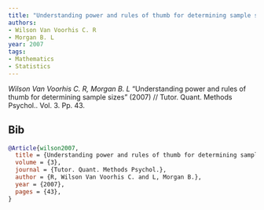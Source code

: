 ```yaml
---
title: "Understanding power and rules of thumb for determining sample sizes"
authors:
- Wilson Van Voorhis C. R
- Morgan B. L
year: 2007
tags:
- Mathematics
- Statistics
---
```


<i>Wilson Van Voorhis C. R, Morgan B. L</i> <span title="">“Understanding power and rules of thumb for determining sample sizes”</span> (2007) // Tutor. Quant. Methods Psychol.. Vol.&nbsp;3. Pp.&nbsp;43.

## Bib

```bib
@Article{wilson2007,
  title = {Understanding power and rules of thumb for determining sample sizes},
  volume = {3},
  journal = {Tutor. Quant. Methods Psychol.},
  author = {R, Wilson Van Voorhis C. and L, Morgan B.},
  year = {2007},
  pages = {43},
}
```
